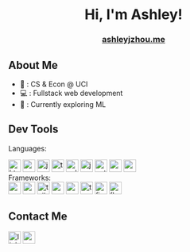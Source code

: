 <h1 align="center">Hi, I'm Ashley!</h1>
<h3 align="center"><a href="https://ashleyjzhou.me">ashleyjzhou.me</a></h3>

## About Me

- 🌱 : CS & Econ @ UCI
- 💻 : Fullstack web development
- 🦄 : Currently exploring ML

## Dev Tools

Languages:
<div align="left">
  <img src="https://cdn.jsdelivr.net/gh/devicons/devicon/icons/html5/html5-original.svg" height="25" alt="html5 logo"/>
  <img src="https://cdn.jsdelivr.net/gh/devicons/devicon/icons/css3/css3-original.svg" height="25" alt="css3 logo"/>
  <img src="https://cdn.jsdelivr.net/gh/devicons/devicon/icons/javascript/javascript-original.svg" height="25" alt="javascript logo"/>
  <img src="https://cdn.jsdelivr.net/gh/devicons/devicon/icons/typescript/typescript-original.svg" height="25" alt="typescript logo"/>
  <img src="https://cdn.jsdelivr.net/gh/devicons/devicon/icons/cplusplus/cplusplus-original.svg" height="25" alt="cplusplus logo"/>
  <img src="https://cdn.jsdelivr.net/gh/devicons/devicon/icons/java/java-original.svg" height="25" alt="java logo"/>
  <img src="https://cdn.jsdelivr.net/gh/devicons/devicon/icons/python/python-original.svg" height="25" alt="python logo"/>
  <img src="https://cdn.jsdelivr.net/gh/devicons/devicon/icons/r/r-original.svg" height="25" alt="r logo"/>
  <img src="https://cdn.jsdelivr.net/gh/devicons/devicon/icons/swift/swift-original.svg" height="25" alt="swift logo"/>
</div>
Frameworks:
<div align="left">
  <img src="https://cdn.jsdelivr.net/gh/devicons/devicon/icons/react/react-original.svg" height="25" alt="react logo"/>
  <img src="https://cdn.jsdelivr.net/gh/devicons/devicon/icons/nextjs/nextjs-original.svg" height="25" alt="nextjs logo"/>
  <img src="https://cdn.jsdelivr.net/gh/devicons/devicon/icons/tailwindcss/tailwindcss-original.svg" height="25" alt="tailwindcss logo"/>
  <img src="https://cdn.jsdelivr.net/gh/devicons/devicon/icons/numpy/numpy-original.svg" height="25" alt="numpy logo"/>
  <img src="https://cdn.jsdelivr.net/gh/devicons/devicon/icons/pandas/pandas-original.svg" height="25" alt="pandas logo"/>
  <img src="https://cdn.jsdelivr.net/gh/devicons/devicon/icons/tensorflow/tensorflow-original.svg" height="25" alt="tensorflow logo"/>
  <img src="https://cdn.jsdelivr.net/gh/devicons/devicon/icons/firebase/firebase-original.svg" height="25" alt="firebase logo"/>
  <img src="https://cdn.jsdelivr.net/gh/devicons/devicon/icons/flask/flask-original.svg" height="25" alt="flask logo"/>
</div>

## Contact Me
<div>
  <a href="https://www.linkedin.com/in/ashleyjzhou/"><img src="https://img.shields.io/static/v1?message=LinkedIn&logo=linkedin&label=&color=0077B5&logoColor=white&labelColor=&style=for-the-badge" height="25" alt="linkedin logo"/></a>
  <a href="mailto:azhou901@gmail.com"><img src="https://img.shields.io/static/v1?message=Gmail&logo=gmail&label=&color=D14836&logoColor=white&labelColor=&style=for-the-badge" height="25" alt="gmail logo"/></a>
</div>

###
